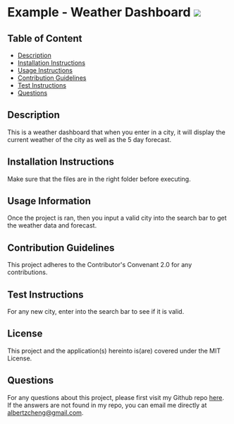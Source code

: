 # Example - Weather Dashboard  ![](https://img.shields.io/badge/License-MIT-green)
  ## Table of Content
  * [Description](##Description)
  * [Installation Instructions](##Installation-Instructions)
  * [Usage Instructions](##Usage-Information)
  * [Contribution Guidelines](##Contribution-Guidelines)
  * [Test Instructions](##Test-Instructions)
  * [Questions](##Questions)
  
  ## Description
  This is a weather dashboard that when you enter in a city, it will display the current weather of the city as well as the 5 day forecast.

  ## Installation Instructions
  Make sure that the files are in the right folder before executing.

  ## Usage Information
  Once the project is ran, then you input a valid city into the search bar to get the weather data and forecast.

  ## Contribution Guidelines
  This project adheres to the Contributor's Convenant 2.0 for any contributions.

  ## Test Instructions
  For any new city, enter into the search bar to see if it is valid.

  ## License
  This project and the application(s) hereinto is(are) covered under the MIT License.  
  
  ## Questions
  For any questions about this project, please first visit my Github repo [here](https://github.com/alzcheng). 
  If the answers are not found in my repo, you can email me directly at <albertzcheng@gmail.com>.
